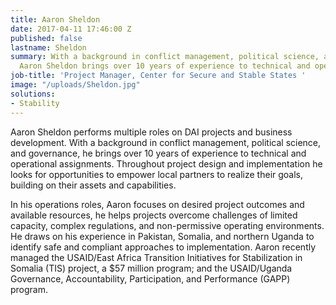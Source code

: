 ```yaml
---
title: Aaron Sheldon
date: 2017-04-11 17:46:00 Z
published: false
lastname: Sheldon
summary: With a background in conflict management, political science, and governance,
  Aaron Sheldon brings over 10 years of experience to technical and operational assignments.
job-title: 'Project Manager, Center for Secure and Stable States '
image: "/uploads/Sheldon.jpg"
solutions:
- Stability
---
```


Aaron Sheldon performs multiple roles on DAI projects and business development. With a background in conflict management, political science, and governance, he brings over 10 years of experience to technical and operational assignments. Throughout project design and implementation he looks for opportunities to empower local partners to realize their goals, building on their assets and capabilities.

In his operations roles, Aaron focuses on desired project outcomes and available resources, he helps projects overcome challenges of limited capacity, complex regulations, and non-permissive operating environments. He draws on his experience in Pakistan, Somalia, and northern Uganda to identify safe and compliant approaches to implementation. Aaron recently managed the USAID/East Africa Transition Initiatives for Stabilization in Somalia (TIS) project, a $57 million program; and the USAID/Uganda Governance, Accountability, Participation, and Performance (GAPP) program.